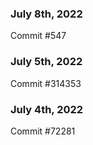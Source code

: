 ### July 8th, 2022

Commit #547

### July 5th, 2022

Commit #314353


### July 4th, 2022

Commit #72281
